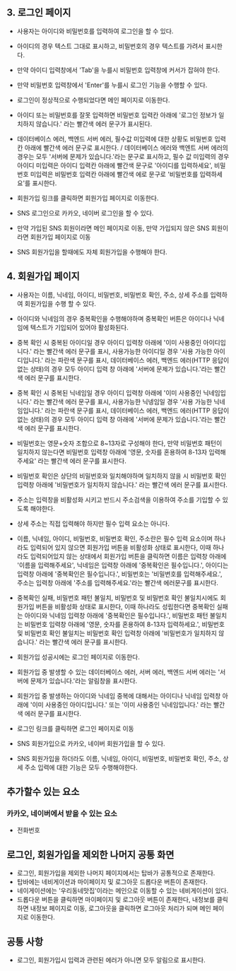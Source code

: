## 3. 로그인 페이지
- 사용자는 아이디와 비밀번호를 입력하여 로그인을 할 수 있다.
- 아이디의 경우 텍스트 그대로 표시하고, 비밀번호의 경우 텍스트를 가려서 표시한다.
- 만약 아이디 입력창에서 'Tab'을 누를시 비밀번호 입력창에 커서가 잡혀야 한다.
- 만약 비밀번호 입력창에서 'Enter'를 누를시 로그인 기능을 수행할 수 있다.
- 로그인이 정상적으로 수행되었다면 메인 페이지로 이동한다.
- 아이디 또는 비밀번호를 잘못 입력하면 비밀번호 입력칸 아래에 '로그인 정보가 일치하지 않습니다.' 
  라는 빨간색 에러 문구가 표시된다.
- 데이터베이스 에러, 백엔드 서버 에러,  필수값 미입력에 대한 상황도 비밀번호 입력칸 아래에 빨간색 에러 문구로 표시한다. / 데이터베이스 에러와 백엔트 서버 에러의 경우는 모두 '서버에 문제가 있습니다.'라는 문구로 표시하고, 필수 값  미입력의 경우 아이디 미입력은 아이디 입력칸 아래에 빨간색 문구로 '아이디를 입력하세요', 비밀번호 미입력은 비밀번호 입력칸  아래에 빨간색 에로 문구로 '비밀번호를 입력하세요'를 표시한다.
- 회원가입 링크를 클릭하면 회원가입 페이지로 이동한다.

- SNS 로그인으로 카카오, 네이버 로그인을 할 수 있다.
- 만약 가입된 SNS 회원이라면 메인 페이지로 이동, 만약 가입되지 않은 SNS 회원이라면 회원가입 페이지로 이동
- SNS 회원가입을 할때에도 자체 회원가입을 수행해야 한다.

## 4. 회원가입 페이지
- 사용자는 이름, 닉네임, 아이디, 비밀번호, 비밀번호 확인, 주소, 상세 주소를 입력하여 회원가입을 수행 할 수 있다.

- 아이디와 닉네임의 경우 중복확인을 수행해야하며 중복확인 버튼은 아이디나 닉네임에 텍스트가 기입되어 있어야 활성화된다.

- 중복 확인 시 중복된 아이디일 경우 아이디 입력창 아래에 '이미 사용중인 아이디입니다.' 라는 빨간색 에러 문구를 표시, 사용가능한 아이디일 경우 '사용 가능한 아이디입니다.' 라는 파란색 문구를 표시, 데이터베이스 에러, 백엔드 에러(HTTP 응답이 없는 상태)의 경우 모두 아이디 입력 창 아래에 '서버에 문제가 있습니다.'라는 빨간색 에러 문구를 표시한다.

- 중복 확인 시 중복된 닉네임일 경우 아이디 입력창 아래에 '이미 사용중인 닉네임입니다.' 라는 빨간색 에러 문구를 표시, 사용가능한 닉넹임일 경우 '사용 가능한 닉네임입니다.' 라는 파란색 문구를 표시, 데이터베이스 에러, 백엔드 에러(HTTP 응답이 없는 상태)의 경우 모두 아이디 입력 창 아래에 '서버에 문제가 있습니다.'라는 빨간색 에러 문구를 표시한다.

- 비밀번호는 영문+숫자 조합으로 8~13자로 구성해야 한다, 만약 비밀번호 패턴이 일치하지 않는다면 비밀번호 입력창 아래에 '영문, 숫자를 혼용하여 8-13자 입력해주세요' 라는 빨간색 에러 문구를 표시한다.
- 비밀번호 확인은 상단의 비밀번호와 일치해야하며 일치하지 않을 시 비밀번호 확인 입력창 아래에 '비밀번호가 일치하지 않습니다.' 라는 빨간색 에러 문구를 표시한다.

- 주소는 입력창을 비활성화 시키고 반드시 주소검색을 이용하여 주소를 기입할 수 있도록 해야한다.
- 상세 주소는 직접 입력해야 하지만 필수 입력 요소는 아니다.

- 이름, 닉네임, 아이디, 비밀번호, 비밀번호 확인, 주소란은 필수 입력 요소이며 하나라도 입력되어 있지 않으면 회원가입 버튼을 비활성화 상태로 표시한다, 이때 하나라도 입력되어있지 않는 상태에서 회원가입 버튼을 클릭하면 이름은 입력창 아래에 '이름을 입력해주세요', 닉네임은 입력창 아래에 '중복확인은 필수입니다.', 아이디는 입력창 아래에 '중복확인은 필수입니다.', 비밀번호는 '비밀번호를 입력해주세요.', 주소는 입력창 아래에 '주소를 입력해주세요.'라는 빨간색 에러문구를 표시한다.

- 중복확인 실패, 비밀번호 패턴 불일치, 비밀번호 및 비밀번호 확인 불일치시에도 회원가입 버튼을 비활성화 상태로 표시한다, 이때 하나라도 성립한다면 중복확인 실패는 아이디와 닉네임 입력창 아래에 '중복확인은 필수입니다.', 비밀번호 패턴 불일치는 비밀번호 입력창 아래에 '영문, 숫자를 혼용하여 8-13자 입력하세요.', 비밀번호 및 비밀번호 확인 불일치는 비밀번호 확인 입력창 아래에 '비밀번호가 일치하지 않습니다.' 라는 빨간색 에러 문구를 표시한다.

- 회원가입 성공시에는 로그인 페이지로 이동한다.
- 회원가입 중 발생할 수 있는 데이터베이스 에러, 서버 에러, 백엔드 서버 에러는 '서버에 문제가 있습니다.'라는 알림창을 표시한다.
- 회원가입 중 발생하는 아이디와 닉네임 중복에 대해서는 아이디나 닉네임 입력창 아래에 '이미 사용중인 아이디입니다.' 또는 '이미 사용중인 닉네임입니다.' 라는 빨간색 에러 문구를 표시한다.
- 로그인 링크를 클릭하면 로그인 페이지로 이동
- SNS 회원가입으로 카카오, 네이버 회원가입을 할 수 있다.
- SNS 회원가입을 하더라도 이름, 닉네임, 아이디, 비밀번호, 비밀번호 확인, 주소, 상세 주소 입력에 대한 기능은 모두 수행해야한다.

## 추가할수 있는 요소
### 카카오, 네이버에서 받을 수 있는 요소
- 전화번호

## 로그인, 회원가입을 제외한 나머지 공통 화면
- 로그인, 회원가입을 제외한 나머지 페이지에서는 탑바가 공통적으로 존재한다.
- 탑바에는 네비게이션과 마이페이지 및 로그아웃 드롭다운 버튼이 존재한다.
- 네이게이션에는 '우리동네맛집'이라는 메인으로 이동할 수 있는 네비게이션이 있다.
- 드롭다운 버튼을 클릭하면 마이페이지 및 로그아웃 버튼이 존재한다, 내정보를 클릭하면 내정보 페이지로 이동, 로그아웃을 클릭하면 로그아웃 처리가 되며 메인 페이지로 이동한다.

## 공통 사항
- 로그인, 회원가입시 입력과 관련된 에러가 아니면 모두 알림으로 표시한다.  
